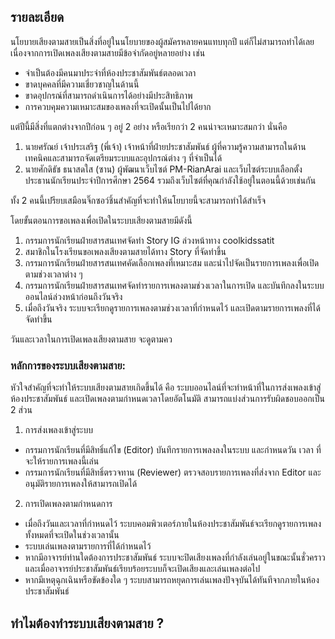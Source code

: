 ## รายละเอียด
นโยบายเสียงตามสายเป็นสิ่งที่อยู่ในนโยบายของผู้สมัครหลายคนแทบทุกปี แต่ก็ไม่สามารถทำได้เลย เนื่องจากการเปิดเพลงเสียงตามสายมีข้อจำกัดอยู่หลายอย่าง เช่น
- จำเป็นต้องมีคนมาประจำที่ห้องประชาสัมพันธ์ตลอดเวลา
- ขาดบุคคลที่มีความเชี่ยวชาญในด้านนี้
- ขาดอุปกรณ์ที่สามารถดำเนินการได้อย่างมีประสิทธิภาพ
- การควบคุมความเหมาะสมของเพลงที่จะเปิดนั้นเป็นไปได้ยาก

แต่ปีนี้มีสิ่งที่แตกต่างจากปีก่อน ๆ อยู่ 2 อย่าง หรือเรียกว่า 2 คนน่าจะเหมาะสมกว่า นั่นคือ
1. นายศรัณย์ เจ้าประเสริฐ (พี่เจ้า) เจ้าหน้าที่ฝ่ายประชาสัมพันธ์ ผู้ที่ความรู้ความสามารถในด้านเทคนิคและสามารถจัดเตรียมระบบและอุปกรณ์ต่าง ๆ ที่จำเป็นได้
2. นายศักดิธัช ธนาสดใส (ซาน) ผู้พัฒนาเว็บไซต์ PM-RianArai และเว็บไซต์ระบบเลือกตั้งประธานนักเรียนประจำปีการศึกษา 2564 รวมถึงเว็บไซต์ที่คุณกำลังใช้อยู่ในตอนนี้ด้วยเช่นกัน

ทั้ง 2 คนนี้เปรียบเสมือนจิ๊กซอว์ชิ้นสำคัญที่จะทำให้นโยบายนี้จะสามารถทำได้สำเร็จ

โดยขั้นตอนการขอเพลงเพื่อเปิดในระบบเสียงตามสายมีดังนี้
1. กรรมการนักเรียนฝ่ายสารสนเทศจัดทำ Story IG ล่วงหน้าทาง coolkidssatit
5. สมาชิกในโรงเรียนขอเพลงเสียงตามสายได้ทาง Story ที่จัดทำขึ้น
6. กรรมการนักเรียนฝ่ายสารสนเทศคัดเลือกเพลงที่เหมาะสม และนำไปจัดเป็นรายการเพลงเพื่อเปิดตามช่วงเวลาต่าง ๆ
7. กรรมการนักเรียนฝ่ายสารสนเทศจัดทำรายการเพลงตามช่วงเวลาในการเปิด และบันทึกลงในระบบออนไลน์ล่วงหน้าก่อนถึงวันจริง
8. เมื่อถึงวันจริง ระบบจะเรียกดูรายการเพลงตามช่วงเวลาที่กำหนดไว้ และเปิดตามรายการเพลงที่ได้จัดทำขึ้น

วันและเวลาในการเปิดเพลงเสียงตามสาย จะดูตามคว

### หลักการของระบบเสียงตามสาย:

หัวใจสำคัญที่จะทำให้ระบบเสียงตามสายเกิดขึ้นได้ คือ ระบบออนไลน์ที่จะทำหน้าที่ในการส่งเพลงเข้าสู่ห้องประชาสัมพันธ์ และเปิดเพลงตามกำหนดเวลาโดยอัตโนมัติ สามารถแบ่งส่วนการรับผิดชอบออกเป็น 2 ส่วน

1) การส่งเพลงเข้าสู่ระบบ
- กรรมการนักเรียนที่มีสิทธิ์แก้ไข (Editor) บันทึกรายการเพลงลงในระบบ และกำหนดวัน เวลา ที่จะให้รายการเพลงนี้เล่น
- กรรมการนักเรียนที่มีสิทธิ์ตรวจทาน (Reviewer) ตรวจสอบรายการเพลงที่ส่งจาก Editor และอนุมัติรายการเพลงให้สามารถเปิดได้

2) การเปิดเพลงตามกำหนดการ
- เมื่อถึงวันและเวลาที่กำหนดไว้ ระบบคอมพิวเตอร์ภายในห้องประชาสัมพันธ์จะเรียกดูรายการเพลงทั้งหมดที่จะเปิดในช่วงเวลานั้น
- ระบบเล่นเพลงตามรายการที่ได้กำหนดไว้
- หากมีอาจารย์ท่านใดต้องการประชาสัมพันธ์ ระบบจะปิดเสียงเพลงที่กำลังเล่นอยู่ในขณะนั้นชั่วคราว และเมื่ออาจารย์ประชาสัมพันธ์เรียบร้อยระบบก็จะเปิดเสียงและเล่นเพลงต่อไป
- หากมีเหตุฉุกเฉินหรือขัดข้องใด ๆ ระบบสามารถหยุดการเล่นเพลงปัจจุบันได้ทันทีจากภายในห้องประชาสัมพันธ์






## ทำไมต้องทำระบบเสียงตามสาย ?
<!--stackedit_data:
eyJoaXN0b3J5IjpbMTgwNzg5Mzk4OCwyMDI2NTAwMDk4LDYwOT
EwOTk4NSwtMTM2OTQ1MTk3NiwyMDI3MzIxODk2LC00NTczMTcz
NTUsNjc1MzE1ODE5LDIwNDEzNzU4MzIsLTY5NDU2MzQ4LDEwND
k5NjUzOTIsLTYxMzg1NDIyXX0=
-->